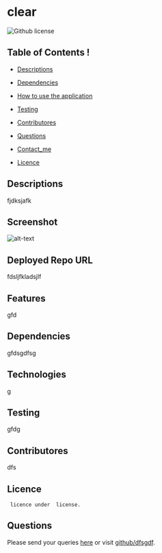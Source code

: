 # clear
![Github license](https://img.shields.io/badge/license--green.svg)

## Table of Contents !
 * [Descriptions](#description)
 * [Dependencies](#Dependencies)
 * [How to use the application](#HowToUseThisApplication)
 * [Testing](#testting)
 * [Contributores](#Contributores)
 * [Questions](#qestions)
 * [Contact_me](#contact_me)


* [Licence](#licence)


## Descriptions 
fjdksjafk

## Screenshot 
![alt-text](kfdsjaklfjkdlsa)

## Deployed Repo URL 
fdsljfkladsjlf

## Features 
gfd

## Dependencies
gfdsgdfsg

## Technologies 
g

## Testing
gfdg

## Contributores
dfs


## Licence
    
     licence under  license.
## Questions
Please send your queries [here](mailto:sg?subject=[GitHub]%20Dev%20Connect) or visit [github/dfsgdf](https://github.com/dfsgdf).


